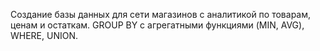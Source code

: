 Создание базы данных для сети магазинов с аналитикой по товарам, ценам и остаткам.
GROUP BY с агрегатными функциями (MIN, AVG), WHERE, UNION.